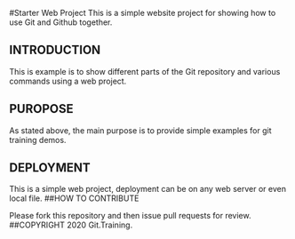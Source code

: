 #Starter Web Project
This is a simple website project for showing how to use Git and Github together.
## INTRODUCTION
This is example is to show different parts of the Git repository and various commands using a web project.
## PUROPOSE
As stated above, the main purpose is to provide simple examples for git training demos.
## DEPLOYMENT
This is a simple web project, deployment can be on any web server or even local file.
##HOW TO CONTRIBUTE

Please fork this repository and then issue pull requests for review.
##COPYRIGHT
2020 Git.Training.